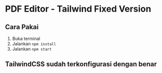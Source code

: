 # PDF Editor - Tailwind Fixed Version

## Cara Pakai
1. Buka terminal
2. Jalankan `npm install`
3. Jalankan `npm start`

## TailwindCSS sudah terkonfigurasi dengan benar
